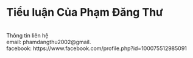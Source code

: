 # Tiểu luận Của Phạm Đăng Thư
<br>
  Thông tin liên hệ
  <br>
  email: phamdangthu2002@gmail.
  <br>
  facebook: https://www.facebook.com/profile.php?id=100075512985091

